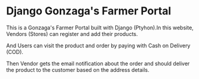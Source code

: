# Django Gonzaga's Farmer Portal 
This is a Gonzaga's Farmer Portal built with Django (Ptyhon).In this website, Vendors (Stores) can register and add their products.

And Users can visit the product and order by paying with Cash on Delivery (COD).

Then Vendor gets the email notification about the order and should deliver the product to the customer based on the address details.
